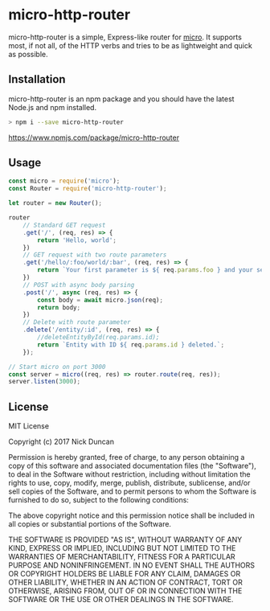# micro-http-router
micro-http-router is a simple, Express-like router for [micro](https://github.com/zeit/micro). It supports most, if not all, of the HTTP verbs and tries to be as lightweight and quick as possible.

## Installation
micro-http-router is an npm package and you should have the latest Node.js and npm installed.

```bash
> npm i --save micro-http-router
```

https://www.npmjs.com/package/micro-http-router

## Usage

```javascript
const micro = require('micro');
const Router = require('micro-http-router');

let router = new Router();

router
    // Standard GET request
    .get('/', (req, res) => {
        return 'Hello, world';
    })
    // GET request with two route parameters
    .get('/hello/:foo/world/:bar', (req, res) => {
        return `Your first parameter is ${ req.params.foo } and your second parameter is ${ req.params.bar }.`;
    })
    // POST with async body parsing
    .post('/', async (req, res) => {
        const body = await micro.json(req);
        return body;
    })
    // Delete with route parameter
    .delete('/entity/:id', (req, res) => {
        //deleteEntityById(req.params.id);
        return `Entity with ID ${ req.params.id } deleted.`;
    });

// Start micro on port 3000
const server = micro((req, res) => router.route(req, res));
server.listen(3000);
```

## License
MIT License

Copyright (c) 2017 Nick Duncan

Permission is hereby granted, free of charge, to any person obtaining a copy
of this software and associated documentation files (the "Software"), to deal
in the Software without restriction, including without limitation the rights
to use, copy, modify, merge, publish, distribute, sublicense, and/or sell
copies of the Software, and to permit persons to whom the Software is
furnished to do so, subject to the following conditions:

The above copyright notice and this permission notice shall be included in all
copies or substantial portions of the Software.

THE SOFTWARE IS PROVIDED "AS IS", WITHOUT WARRANTY OF ANY KIND, EXPRESS OR
IMPLIED, INCLUDING BUT NOT LIMITED TO THE WARRANTIES OF MERCHANTABILITY,
FITNESS FOR A PARTICULAR PURPOSE AND NONINFRINGEMENT. IN NO EVENT SHALL THE
AUTHORS OR COPYRIGHT HOLDERS BE LIABLE FOR ANY CLAIM, DAMAGES OR OTHER
LIABILITY, WHETHER IN AN ACTION OF CONTRACT, TORT OR OTHERWISE, ARISING FROM,
OUT OF OR IN CONNECTION WITH THE SOFTWARE OR THE USE OR OTHER DEALINGS IN THE
SOFTWARE.